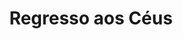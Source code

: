 ---
Numero: 237
title: Regresso aos Céus
Autor: Edmond Hamilton
Co-autor: 
Ano-de-Publicacao: 1977
Titulo-original: Return to the Stars
Tradutor: Eurico da Fonseca
Co-tradutor: 
Ano-de-edicao: 1970
alias: Edmond-Hamilton
Autor2-alias: 
Tradutor1-alias: Eurico-da-Fonseca
Tradutor2-alias: 
Titulo-link: 237-Regresso-aos-Ceus
Capa: Manuel Dias
pags: 208
Capa-link: Manuel-Dias
---